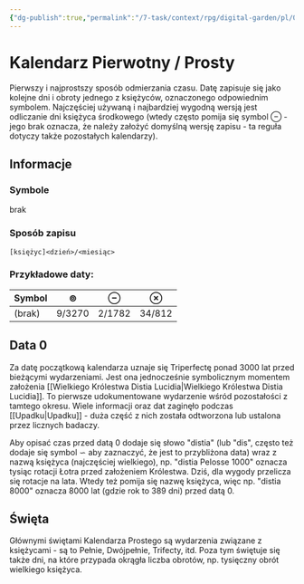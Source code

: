 ```yaml
---
{"dg-publish":true,"permalink":"/7-task/context/rpg/digital-garden/pl/01-swiat/03-historia/01-odmierzanie-czasu/01-kalendarze/01-kalendarz-pierwotny/"}
---
```



# Kalendarz Pierwotny / Prosty
Pierwszy i najprostszy sposób odmierzania czasu. Datę zapisuje się jako kolejne dni i obroty jednego z księżyców, oznaczonego odpowiednim symbolem. Najczęściej używaną i najbardziej wygodną wersją jest odliczanie dni księżyca środkowego (wtedy często pomija się symbol ⊖ - jego brak oznacza, że należy założyć domyślną wersję zapisu - ta reguła dotyczy także pozostałych kalendarzy). 

## Informacje
### Symbole
brak
### Sposób zapisu
`[księżyc]<dzień>/<miesiąc>`
### Przykładowe daty:
| Symbol | ⊚      | ⊖      | ⊗      |
| ------ | ------ | ------ | ------ |
| (brak) | 9/3270 | 2/1782 | 34/812 |

## Data 0
Za datę początkową kalendarza uznaje się Triperfectę ponad 3000 lat przed bieżącymi wydarzeniami. Jest ona jednocześnie symbolicznym momentem założenia [[Wielkiego Królestwa Distia Lucidia\|Wielkiego Królestwa Distia Lucidia]]. To pierwsze udokumentowane wydarzenie wśród pozostałości z tamtego okresu. Wiele informacji oraz dat zaginęło podczas [[Upadku\|Upadku]] - duża część z nich została odtworzona lub ustalona przez licznych badaczy.

Aby opisać czas przed datą 0 dodaje się słowo "distia" (lub "dis", często też dodaje się symbol ∽ aby zaznaczyć, że jest to przybliżona data) wraz z nazwą księżyca (najczęściej wielkiego), np. "distia Pelosse 1000" oznacza tysiąc rotacji Łotra przed założeniem Królestwa. Dziś, dla wygody przelicza się rotacje na lata. Wtedy też pomija się nazwę księżyca, więc np. "distia 8000" oznacza 8000 lat (gdzie rok to 389 dni) przed datą 0.

## Święta
Głównymi świętami Kalendarza Prostego są wydarzenia związane z księżycami - są to Pełnie, Dwójpełnie, Trifecty, itd. Poza tym świętuje się także dni, na które przypada okrągła liczba obrotów, np. tysięczny obrót wielkiego księżyca.
